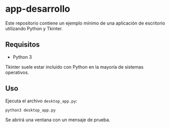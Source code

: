 # app-desarrollo

Este repositorio contiene un ejemplo mínimo de una aplicación de escritorio
utilizando Python y Tkinter.

## Requisitos

- Python 3

Tkinter suele estar incluido con Python en la mayoría de sistemas operativos.

## Uso

Ejecuta el archivo `desktop_app.py`:

```bash
python3 desktop_app.py
```

Se abrirá una ventana con un mensaje de prueba.

